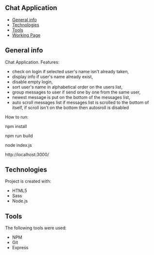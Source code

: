 ## Chat Application
* [General info](#general-info)
* [Technologies](#technologies)
* [Tools](#tools)
* [Working Page](#working-page)

## General info
Chat Application.
Features:
* check on login if selected user's name isn't already taken,
* display info if user's name already exist,
* disable empty login,
* sort user's name in alphabetical order on the users list,
* group messages to user if send one by one from the same user,
* newest message is put on the bottom of the messages list,
* auto scroll messages list if messages list is scrolled to the bottom of itself, if scroll isn't on the bottom then autosroll is disabled

How to run:

npm install

npm run build

node index.js

http://localhost:3000/

## Technologies
Project is created with:
* HTML5
* Sass
* Node.js

## Tools
The following tools were used:
* NPM
* Git
* Express
